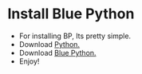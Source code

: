 # Install Blue Python

- For installing BP, Its pretty simple.
- Download [Python.](https://www.python.org/downloads)
- Download [Blue Python.](https://www.mediafire.com/file/yudjahez77ll9gl/BluePythonLauncher.rar/file)
- Enjoy!
